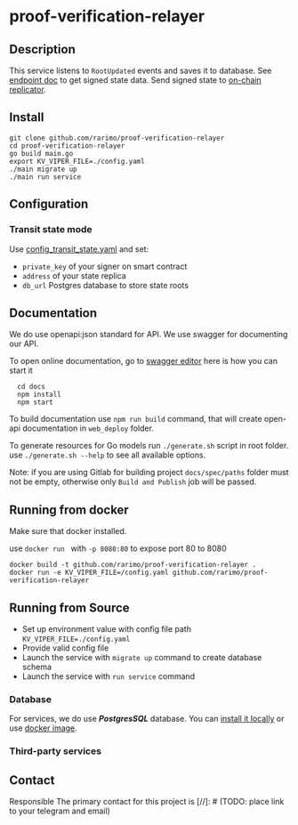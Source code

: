 # proof-verification-relayer

## Description

This service listens to `RootUpdated` events and saves it to database. 
See [endpoint doc](https://rarimo.github.io/proof-verification-relayer/#tag/State/operation/GetState) to get signed state data.
Send signed state to [on-chain replicator](https://github.com/rarimo/passport-voting-contracts/blob/master/contracts/replication/RegistrationSMTReplicator.sol#L32).

## Install

  ```
  git clone github.com/rarimo/proof-verification-relayer
  cd proof-verification-relayer
  go build main.go
  export KV_VIPER_FILE=./config.yaml
  ./main migrate up
  ./main run service
  ```

## Configuration

### Transit state mode

Use [config_transit_state.yaml](config_transit_state.yaml) and set:

- `private_key` of your signer on smart contract
- `address` of your state replica
- `db_url` Postgres database to store state roots

## Documentation

We do use openapi:json standard for API. We use swagger for documenting our API.

To open online documentation, go to [swagger editor](http://localhost:8080/swagger-editor/) here is how you can start it
```
  cd docs
  npm install
  npm start
```
To build documentation use `npm run build` command,
that will create open-api documentation in `web_deploy` folder.

To generate resources for Go models run `./generate.sh` script in root folder.
use `./generate.sh --help` to see all available options.

Note: if you are using Gitlab for building project `docs/spec/paths` folder must not be
empty, otherwise only `Build and Publish` job will be passed.  

## Running from docker 
  
Make sure that docker installed.

use `docker run ` with `-p 8080:80` to expose port 80 to 8080

  ```
  docker build -t github.com/rarimo/proof-verification-relayer .
  docker run -e KV_VIPER_FILE=/config.yaml github.com/rarimo/proof-verification-relayer
  ```

## Running from Source

* Set up environment value with config file path `KV_VIPER_FILE=./config.yaml`
* Provide valid config file
* Launch the service with `migrate up` command to create database schema
* Launch the service with `run service` command


### Database
For services, we do use ***PostgresSQL*** database. 
You can [install it locally](https://www.postgresql.org/download/) or use [docker image](https://hub.docker.com/_/postgres/).


### Third-party services


## Contact

Responsible 
The primary contact for this project is  [//]: # (TODO: place link to your telegram and email)
